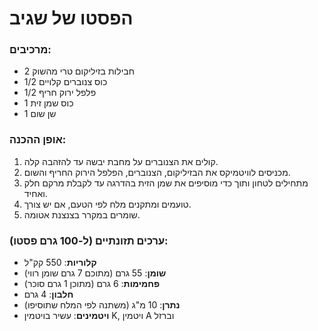 # הפסטו של שגיב

### מרכיבים:
- 2 חבילות בזיליקום טרי מהשוק
- 1/2 כוס צנוברים קלויים
- 1/2 פלפל ירוק חריף
- 1 כוס שמן זית
- 1 שן שום

### אופן ההכנה:
1. קולים את הצנוברים על מחבת יבשה עד להזהבה קלה.
2. מכניסים לוויטמיקס את הבזיליקום, הצנוברים, הפלפל הירוק החריף והשום.
3. מתחילים לטחון ותוך כדי מוסיפים את שמן הזית בהדרגה עד לקבלת מרקם חלק ואחיד.
4. טועמים ומתקנים מלח לפי הטעם, אם יש צורך.
5. שומרים במקרר בצנצנת אטומה.

### ערכים תזונתיים (ל-100 גרם פסטו):
- **קלוריות**: 550 קק"ל
- **שומן**: 55 גרם (מתוכם 7 גרם שומן רווי)
- **פחמימות**: 6 גרם (מתוכן 1 גרם סוכר)
- **חלבון**: 4 גרם
- **נתרן**: 10 מ"ג (משתנה לפי המלח שתוסיפו)
- **ויטמינים**: עשיר בויטמין K, ויטמין A וברזל

